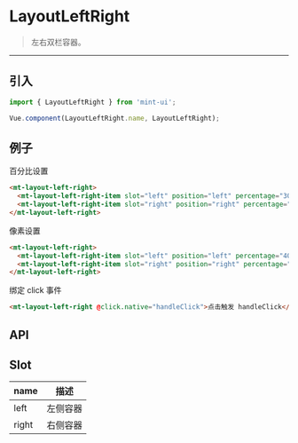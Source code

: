 # LayoutLeftRight

> 左右双栏容器。

------------

## 引入

```javascript
import { LayoutLeftRight } from 'mint-ui';

Vue.component(LayoutLeftRight.name, LayoutLeftRight);
```

## 例子

百分比设置

```html
<mt-layout-left-right>
  <mt-layout-left-right-item slot="left" position="left" percentage="30"><div class="aaa">左侧30%</div></mt-layout-left-right-item>
  <mt-layout-left-right-item slot="right" position="right" percentage="70"><div class="bbb">右侧70%</div></mt-layout-left-right-item>
</mt-layout-left-right>
```

像素设置

```html
<mt-layout-left-right>
  <mt-layout-left-right-item slot="left" position="left" percentage="40px"><div>左侧40px</div></mt-layout-left-right-item>
  <mt-layout-left-right-item slot="right" position="right" percentage="calc(100% - 40px)"><div>右侧动态变化</div></mt-layout-left-right-item>
</mt-layout-left-right>
```


绑定 click 事件
```html
<mt-layout-left-right @click.native="handleClick">点击触发 handleClick</mt-layout-left-right>
```

## API

## Slot
| name | 描述 |
|------|--------|
| left | 左侧容器|
| right | 右侧容器|

